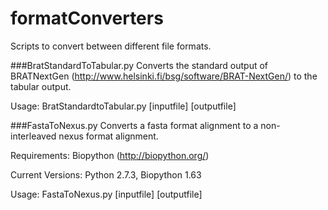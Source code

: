 formatConverters
================

Scripts to convert between different file formats.

###BratStandardToTabular.py
Converts the standard output of BRATNextGen (http://www.helsinki.fi/bsg/software/BRAT-NextGen/) to the tabular output.

Usage: BratStandardtoTabular.py [inputfile] [outputfile]

###FastaToNexus.py
Converts a fasta format alignment to a non-interleaved nexus format alignment.

Requirements: Biopython (http://biopython.org/)

Current Versions: Python 2.7.3, Biopython 1.63

Usage: FastaToNexus.py [inputfile] [outputfile]
